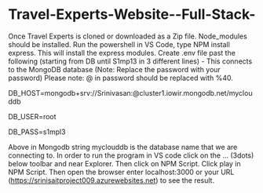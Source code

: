 # Travel-Experts-Website--Full-Stack-
Once Travel Experts is cloned or downloaded as a Zip file. Node_modules should be installed. Run the powershell in VS Code, type NPM install express. This will install the express modules. 
Create .env file past the following (starting from DB until S1mp13 in 3 different lines) - This connects to the MongoDB database
(Note: Replace the password with your password) Please note: @ in password should be replaced with %40. 

DB_HOST=mongodb+srv://Srinivasan:<Password>@cluster1.iowir.mongodb.net/myclouddb 

DB_USER=root

DB_PASS=s1mpl3

Above in Mongodb string myclouddb is the database name that we are connecting to.
In order to run the program in VS code click on the ... (3dots) below toolbar and near Explorer. Then click on NPM Script. Click play in NPM Script.
Then open the browser enter localhost:3000 or your URL (https://srinisaitproject009.azurewebsites.net) to see the result.
